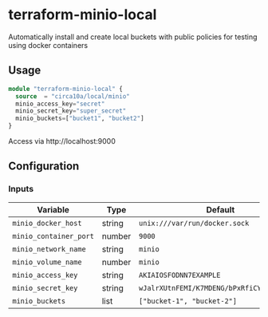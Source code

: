 # terraform-minio-local

Automatically install and create local buckets with public policies for testing using docker containers

## Usage

```tf
module "terraform-minio-local" {
  source  = "circa10a/local/minio"
  minio_access_key="secret"
  minio_secret_key="super_secret"
  minio_buckets=["bucket1", "bucket2"]
}
```

Access via http://localhost:9000

## Configuration


### Inputs

| Variable               | Type   | Default                                    |
|------------------------|--------|--------------------------------------------|
| `minio_docker_host`    | string | `unix:///var/run/docker.sock`              |
| `minio_container_port` | number | `9000`                                     |
| `minio_network_name`   | string | `minio`                                    |
| `minio_volume_name`    | number | `minio`                                    |
| `minio_access_key`     | string | `AKIAIOSFODNN7EXAMPLE`                     |
| `minio_secret_key`     | string | `wJalrXUtnFEMI/K7MDENG/bPxRfiCYEXAMPLEKEY` |
| `minio_buckets`        | list   | `["bucket-1", "bucket-2"]`                 |